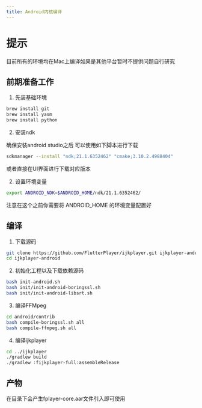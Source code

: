 ```yaml
---
title: Android内核编译
---
```

# 提示
目前所有的环境均在Mac上编译如果是其他平台暂时不提供问题自行研究

## 前期准备工作
1. 先装基础环境

```bash
brew install git
brew install yasm
brew install python
```

2. 安装ndk

确保安装android studio之后 可以使用如下脚本进行下载
```bash
sdkmanager --install "ndk;21.1.6352462" "cmake;3.10.2.4988404"
```
或者直接在UI界面进行下载对应版本

2. 设置环境变量

```bash
export ANDROID_NDK=$ANDROID_HOME/ndk/21.1.6352462/
```
注意在这个之前你需要将 ANDROID_HOME 的环境变量配置好


## 编译
1. 下载源码
```bash
git clone https://github.com/FlutterPlayer/ijkplayer.git ijkplayer-android
cd ijkplayer-android
```

2. 初始化工程以及下载依赖源码
```bash
bash init-android.sh
bash init/init-android-boringssl.sh
bash init/init-android-libsrt.sh
```

3. 编译FFMpeg
```bash
cd android/contrib
bash compile-boringssl.sh all
bash compile-ffmpeg.sh all
```

4. 编译ijkplayer
```bash
cd ../ijkplayer
./gradlew build
./gradlew :fijkplayer-full:assembleRelease
```

## 产物
在目录下会产生fplayer-core.aar文件引入即可使用